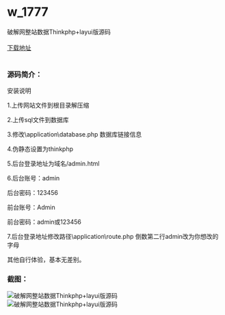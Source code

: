 # w_1777
破解网整站数据Thinkphp+layui版源码
<br/></br>
[下载地址](https://www.uuid2.com/1777.html "下载地址")
<br/></br>
<h3>源码简介：</h3>
<p>安装说明<p>
<p>1.上传网站文件到根目录解压缩<p>
<p>2.上传sql文件到数据库<p>
<p>3.修改\application\database.php 数据库链接信息<p>
<p>4.伪静态设置为thinkphp<p>
<p>5.后台登录地址为域名/admin.html<p>
<p>6.后台账号：admin<p>
<p>  后台密码：123456<p>
<p>  前台账号：Admin<p>
<p>  前台密码：admin或123456<p>
<p>7.后台登录地址修改路径\application\route.php 倒数第二行admin改为你想改的字母<p>
<p>其他自行体验，基本无差别。<p>
<h3>截图：</h3>
<img src="https://www.uuid2.com/wp-content/uploads/img/202110/268f842465.png" alt="破解网整站数据Thinkphp+layui版源码"><img src="https://www.uuid2.com/wp-content/uploads/img/202110/268f842494.png" alt="破解网整站数据Thinkphp+layui版源码">
